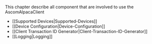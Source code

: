 This chapter describe all component that are involved to use the AscomAlpacaClient

* [[Supported Devices|Supported-Devices]]
* [[Device Configuration|Device-Configuration]]
* [[Client Transaction ID Generator|Client-Transaction-ID-Generator]]
* [[Logging|Logging]]